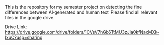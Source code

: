 This is the repository for my semester project on detecting the fine differences between AI-generated and human text. Please find all relevant files in the google drive.

Drive Link: https://drive.google.com/drive/folders/1CVsV7hGb6TtMU3zJia0kfNaxMXk-IxuC?usp=sharing
